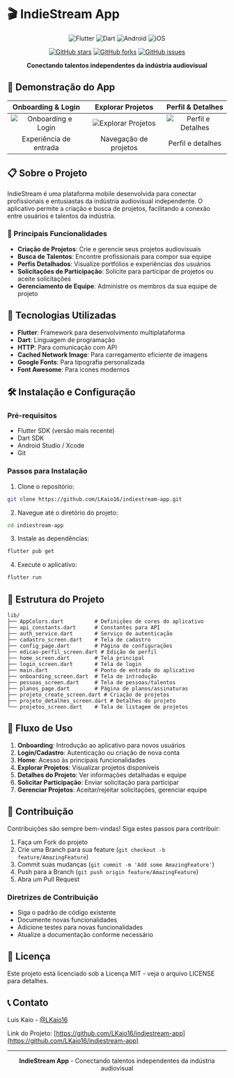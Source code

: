 # 🎬 IndieStream App

<div align="center">
  
![Flutter](https://img.shields.io/badge/Flutter-02569B?style=for-the-badge&logo=flutter&logoColor=white)
![Dart](https://img.shields.io/badge/Dart-0175C2?style=for-the-badge&logo=dart&logoColor=white)
![Android](https://img.shields.io/badge/Android-3DDC84?style=for-the-badge&logo=android&logoColor=white)
![iOS](https://img.shields.io/badge/iOS-000000?style=for-the-badge&logo=ios&logoColor=white)

[![GitHub stars](https://img.shields.io/github/stars/LKaio16/indiestream-app?style=social)](https://github.com/LKaio16/indiestream-app/stargazers)
[![GitHub forks](https://img.shields.io/github/forks/LKaio16/indiestream-app?style=social)](https://github.com/LKaio16/indiestream-app/network/members)
[![GitHub issues](https://img.shields.io/github/issues/LKaio16/indiestream-app)](https://github.com/LKaio16/indiestream-app/issues)

**Conectando talentos independentes da indústria audiovisual**

</div>

## 📱 Demonstração do App

<div align="center">
  
| Onboarding & Login | Explorar Projetos | Perfil & Detalhes |
|:---:|:---:|:---:|
| ![Onboarding e Login](https://github.com/LKaio16/indiestream-app/blob/master/assets/demo1.gif) | ![Explorar Projetos](https://github.com/LKaio16/indiestream-app/blob/master/assets/demo3.gif) | ![Perfil e Detalhes](https://github.com/LKaio16/indiestream-app/blob/master/assets/demo2.gif) |
| Experiência de entrada | Navegação de projetos | Perfil e detalhes |

</div>

## 📋 Sobre o Projeto

IndieStream é uma plataforma mobile desenvolvida para conectar profissionais e entusiastas da indústria audiovisual independente. O aplicativo permite a criação e busca de projetos, facilitando a conexão entre usuários e talentos da indústria.

### 🌟 Principais Funcionalidades

- **Criação de Projetos**: Crie e gerencie seus projetos audiovisuais
- **Busca de Talentos**: Encontre profissionais para compor sua equipe
- **Perfis Detalhados**: Visualize portfólios e experiências dos usuários
- **Solicitações de Participação**: Solicite para participar de projetos ou aceite solicitações
- **Gerenciamento de Equipe**: Administre os membros da sua equipe de projeto

## 🚀 Tecnologias Utilizadas

- **Flutter**: Framework para desenvolvimento multiplataforma
- **Dart**: Linguagem de programação
- **HTTP**: Para comunicação com API
- **Cached Network Image**: Para carregamento eficiente de imagens
- **Google Fonts**: Para tipografia personalizada
- **Font Awesome**: Para ícones modernos

## 🛠️ Instalação e Configuração

### Pré-requisitos

- Flutter SDK (versão mais recente)
- Dart SDK
- Android Studio / Xcode
- Git

### Passos para Instalação

1. Clone o repositório:
```bash
git clone https://github.com/LKaio16/indiestream-app.git
```

2. Navegue até o diretório do projeto:
```bash
cd indiestream-app
```

3. Instale as dependências:
```bash
flutter pub get
```

4. Execute o aplicativo:
```bash
flutter run
```

## 📱 Estrutura do Projeto

```
lib/
├── AppColors.dart          # Definições de cores do aplicativo
├── api_constants.dart      # Constantes para API
├── auth_service.dart       # Serviço de autenticação
├── cadastro_screen.dart    # Tela de cadastro
├── config_page.dart        # Página de configurações
├── edicao-perfil_screen.dart # Edição de perfil
├── home_screen.dart        # Tela principal
├── login_screen.dart       # Tela de login
├── main.dart               # Ponto de entrada do aplicativo
├── onboarding_screen.dart  # Tela de introdução
├── pessoas_screen.dart     # Tela de pessoas/talentos
├── planos_page.dart        # Página de planos/assinaturas
├── projeto_create_screen.dart # Criação de projetos
├── projeto_detalhes_screen.dart # Detalhes do projeto
└── projetos_screen.dart    # Tela de listagem de projetos
```

## 🔄 Fluxo de Uso

1. **Onboarding**: Introdução ao aplicativo para novos usuários
2. **Login/Cadastro**: Autenticação ou criação de nova conta
3. **Home**: Acesso às principais funcionalidades
4. **Explorar Projetos**: Visualizar projetos disponíveis
5. **Detalhes do Projeto**: Ver informações detalhadas e equipe
6. **Solicitar Participação**: Enviar solicitação para participar
7. **Gerenciar Projetos**: Aceitar/rejeitar solicitações, gerenciar equipe

## 👥 Contribuição

Contribuições são sempre bem-vindas! Siga estes passos para contribuir:

1. Faça um Fork do projeto
2. Crie uma Branch para sua feature (`git checkout -b feature/AmazingFeature`)
3. Commit suas mudanças (`git commit -m 'Add some AmazingFeature'`)
4. Push para a Branch (`git push origin feature/AmazingFeature`)
5. Abra um Pull Request

### Diretrizes de Contribuição

- Siga o padrão de código existente
- Documente novas funcionalidades
- Adicione testes para novas funcionalidades
- Atualize a documentação conforme necessário

## 📄 Licença

Este projeto está licenciado sob a Licença MIT - veja o arquivo LICENSE para detalhes.

## 📞 Contato

Luis Kaio - [@LKaio16](https://github.com/LKaio16)

Link do Projeto: [https://github.com/LKaio16/indiestream-app](https://github.com/LKaio16/indiestream-app)

---

<div align="center">
  
**IndieStream App** - Conectando talentos independentes da indústria audiovisual

</div>
